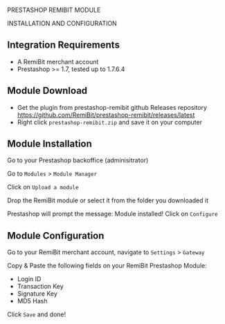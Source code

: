 PRESTASHOP REMIBIT MODULE

INSTALLATION AND CONFIGURATION


## Integration Requirements

* A RemiBit merchant account
* Prestashop >= 1.7, tested up to 1.7.6.4


## Module Download

* Get the plugin from prestashop-remibit github Releases repository https://github.com/RemiBit/prestashop-remibit/releases/latest
* Right click `prestashop-remibit.zip` and save it on your computer


## Module Installation

Go to your Prestashop backoffice (adminisitrator)

Go to `Modules` > `Module Manager`

Click on `Upload a module`

Drop the RemiBit module or select it from the folder you downloaded it

Prestashop will prompt the message: Module installed! Click on `Configure`


## Module Configuration

Go to your RemiBit merchant account, navigate to `Settings` > `Gateway` 

Copy & Paste the following fields on your RemiBit Prestashop Module: 

* Login ID
* Transaction Key
* Signature Key
* MD5 Hash

Click `Save` and done!

